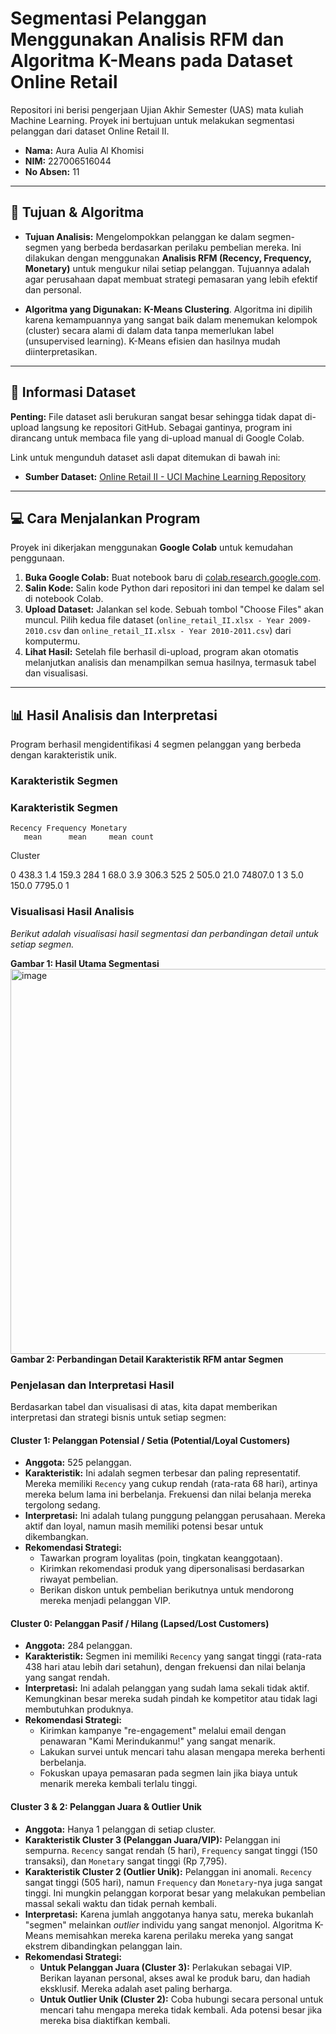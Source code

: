 # Segmentasi Pelanggan Menggunakan Analisis RFM dan Algoritma K-Means pada Dataset Online Retail

Repositori ini berisi pengerjaan Ujian Akhir Semester (UAS) mata kuliah Machine Learning. Proyek ini bertujuan untuk melakukan segmentasi pelanggan dari dataset Online Retail II.

-   **Nama:** Aura Aulia Al Khomisi
-   **NIM:** 227006516044
-   **No Absen:** 11


---

## 🎯 Tujuan & Algoritma

* **Tujuan Analisis:** Mengelompokkan pelanggan ke dalam segmen-segmen yang berbeda berdasarkan perilaku pembelian mereka. Ini dilakukan dengan menggunakan **Analisis RFM (Recency, Frequency, Monetary)** untuk mengukur nilai setiap pelanggan. Tujuannya adalah agar perusahaan dapat membuat strategi pemasaran yang lebih efektif dan personal.

* **Algoritma yang Digunakan:** **K-Means Clustering**. Algoritma ini dipilih karena kemampuannya yang sangat baik dalam menemukan kelompok (cluster) secara alami di dalam data tanpa memerlukan label (unsupervised learning). K-Means efisien dan hasilnya mudah diinterpretasikan.

---

## 📂 Informasi Dataset

**Penting:** File dataset asli berukuran sangat besar sehingga tidak dapat di-upload langsung ke repositori GitHub. Sebagai gantinya, program ini dirancang untuk membaca file yang di-upload manual di Google Colab.

Link untuk mengunduh dataset asli dapat ditemukan di bawah ini:

-   **Sumber Dataset:** [Online Retail II - UCI Machine Learning Repository](https://archive.ics.uci.edu/dataset/502/online+retail+ii)

---

## 💻 Cara Menjalankan Program

Proyek ini dikerjakan menggunakan **Google Colab** untuk kemudahan penggunaan.

1.  **Buka Google Colab:** Buat notebook baru di [colab.research.google.com](https://colab.research.google.com/).
2.  **Salin Kode:** Salin kode Python dari repositori ini dan tempel ke dalam sel di notebook Colab.
3.  **Upload Dataset:** Jalankan sel kode. Sebuah tombol "Choose Files" akan muncul. Pilih kedua file dataset (`online_retail_II.xlsx - Year 2009-2010.csv` dan `online_retail_II.xlsx - Year 2010-2011.csv`) dari komputermu.
4.  **Lihat Hasil:** Setelah file berhasil di-upload, program akan otomatis melanjutkan analisis dan menampilkan semua hasilnya, termasuk tabel dan visualisasi.

---

## 📊 Hasil Analisis dan Interpretasi

Program berhasil mengidentifikasi 4 segmen pelanggan yang berbeda dengan karakteristik unik.

### Karakteristik Segmen


### Karakteristik Segmen
    Recency Frequency Monetary      
       mean      mean     mean count
Cluster

0         438.3       1.4    159.3   284
1          68.0       3.9    306.3   525
2         505.0      21.0  74807.0     1
3           5.0     150.0   7795.0     1


### Visualisasi Hasil Analisis
*Berikut adalah visualisasi hasil segmentasi dan perbandingan detail untuk setiap segmen.*

**Gambar 1: Hasil Utama Segmentasi**
<img width="1790" height="616" alt="image" src="https://github.com/user-attachments/assets/73434f74-120d-4169-bdd3-c682d592bad5" />
**Gambar 2: Perbandingan Detail Karakteristik RFM antar Segmen**
### Penjelasan dan Interpretasi Hasil

Berdasarkan tabel dan visualisasi di atas, kita dapat memberikan interpretasi dan strategi bisnis untuk setiap segmen:

#### **Cluster 1: Pelanggan Potensial / Setia (Potential/Loyal Customers)**
* **Anggota:** 525 pelanggan.
* **Karakteristik:** Ini adalah segmen terbesar dan paling representatif. Mereka memiliki `Recency` yang cukup rendah (rata-rata 68 hari), artinya mereka belum lama ini berbelanja. Frekuensi dan nilai belanja mereka tergolong sedang.
* **Interpretasi:** Ini adalah tulang punggung pelanggan perusahaan. Mereka aktif dan loyal, namun masih memiliki potensi besar untuk dikembangkan.
* **Rekomendasi Strategi:**
    * Tawarkan program loyalitas (poin, tingkatan keanggotaan).
    * Kirimkan rekomendasi produk yang dipersonalisasi berdasarkan riwayat pembelian.
    * Berikan diskon untuk pembelian berikutnya untuk mendorong mereka menjadi pelanggan VIP.

#### **Cluster 0: Pelanggan Pasif / Hilang (Lapsed/Lost Customers)**
* **Anggota:** 284 pelanggan.
* **Karakteristik:** Segmen ini memiliki `Recency` yang sangat tinggi (rata-rata 438 hari atau lebih dari setahun), dengan frekuensi dan nilai belanja yang sangat rendah.
* **Interpretasi:** Ini adalah pelanggan yang sudah lama sekali tidak aktif. Kemungkinan besar mereka sudah pindah ke kompetitor atau tidak lagi membutuhkan produknya.
* **Rekomendasi Strategi:**
    * Kirimkan kampanye "re-engagement" melalui email dengan penawaran "Kami Merindukanmu!" yang sangat menarik.
    * Lakukan survei untuk mencari tahu alasan mengapa mereka berhenti berbelanja.
    * Fokuskan upaya pemasaran pada segmen lain jika biaya untuk menarik mereka kembali terlalu tinggi.

#### **Cluster 3 & 2: Pelanggan Juara & Outlier Unik**
* **Anggota:** Hanya 1 pelanggan di setiap cluster.
* **Karakteristik Cluster 3 (Pelanggan Juara/VIP):** Pelanggan ini sempurna. `Recency` sangat rendah (5 hari), `Frequency` sangat tinggi (150 transaksi), dan `Monetary` sangat tinggi (Rp 7,795).
* **Karakteristik Cluster 2 (Outlier Unik):** Pelanggan ini anomali. `Recency` sangat tinggi (505 hari), namun `Frequency` dan `Monetary`-nya juga sangat tinggi. Ini mungkin pelanggan korporat besar yang melakukan pembelian massal sekali waktu dan tidak pernah kembali.
* **Interpretasi:** Karena jumlah anggotanya hanya satu, mereka bukanlah "segmen" melainkan *outlier* individu yang sangat menonjol. Algoritma K-Means memisahkan mereka karena perilaku mereka yang sangat ekstrem dibandingkan pelanggan lain.
* **Rekomendasi Strategi:**
    * **Untuk Pelanggan Juara (Cluster 3):** Perlakukan sebagai VIP. Berikan layanan personal, akses awal ke produk baru, dan hadiah eksklusif. Mereka adalah aset paling berharga.
    * **Untuk Outlier Unik (Cluster 2):** Coba hubungi secara personal untuk mencari tahu mengapa mereka tidak kembali. Ada potensi besar jika mereka bisa diaktifkan kembali.
